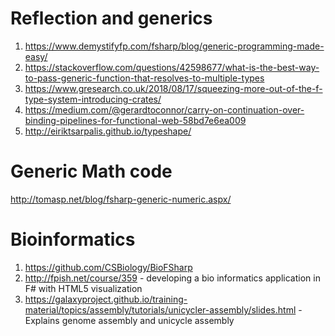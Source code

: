 # Reflection and generics
1. https://www.demystifyfp.com/fsharp/blog/generic-programming-made-easy/
2. https://stackoverflow.com/questions/42598677/what-is-the-best-way-to-pass-generic-function-that-resolves-to-multiple-types
3. https://www.gresearch.co.uk/2018/08/17/squeezing-more-out-of-the-f-type-system-introducing-crates/
4. https://medium.com/@gerardtoconnor/carry-on-continuation-over-binding-pipelines-for-functional-web-58bd7e6ea009
5. http://eiriktsarpalis.github.io/typeshape/

# Generic Math code
http://tomasp.net/blog/fsharp-generic-numeric.aspx/

# Bioinformatics
1. https://github.com/CSBiology/BioFSharp
2. http://fpish.net/course/359 - developing a bio informatics application in F# with HTML5 visualization 
3. https://galaxyproject.github.io/training-material/topics/assembly/tutorials/unicycler-assembly/slides.html - Explains genome assembly and unicycle assembly

